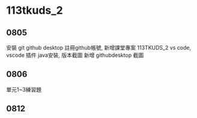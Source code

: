 # 113tkuds_2


## 0805
安裝 git github desktop
註冊github帳號, 新增課堂專案 113TKUDS_2
vs code, vscode 插件
java安裝, 版本截圖
新增 githubdesktop 截圖
## 0806
單元1~3練習題
## 0812

